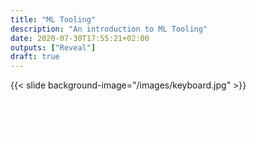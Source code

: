 ```yaml
---
title: "ML Tooling"
description: "An introduction to ML Tooling"
date: 2020-07-30T17:55:21+02:00
outputs: ["Reveal"]
draft: true
---
```


{{< slide background-image="/images/keyboard.jpg" >}}

<h1 style="color: white" > ML Tooling </h1>
